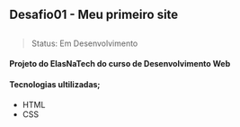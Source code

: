 ## Desafio01 - Meu primeiro site
##
> Status: Em Desenvolvimento

#### Projeto do ElasNaTech do curso de Desenvolvimento Web
#### 
#### Tecnologias ultilizadas;
* HTML 
* CSS
